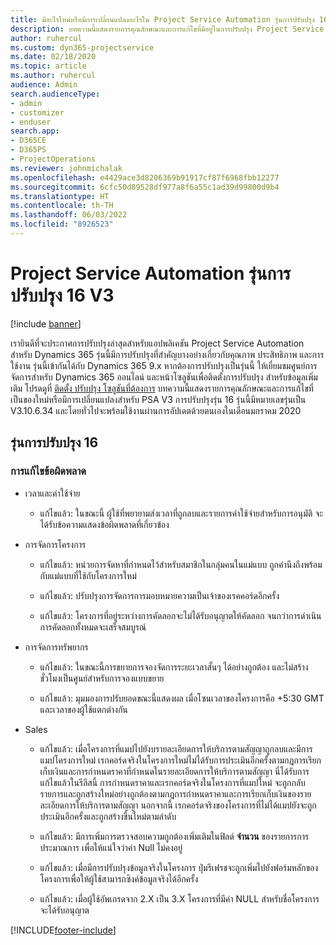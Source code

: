 ```yaml
---
title: มีอะไรใหม่หรือมีการเปลี่ยนแปลงอะไรใน Project Service Automation รุ่นการปรับปรุง 16 V3
description: บทความนี้แสดงรายการคุณลักษณะและการแก้ไขที่มีอยู่ในการปรับปรุง Project Service Automation รุ่น 16, V3
author: ruhercul
ms.custom: dyn365-projectservice
ms.date: 02/18/2020
ms.topic: article
ms.author: ruhercul
audience: Admin
search.audienceType:
- admin
- customizer
- enduser
search.app:
- D365CE
- D365PS
- ProjectOperations
ms.reviewer: johnmichalak
ms.openlocfilehash: e4429ace3d8206369b91917cf87f6968fbb12277
ms.sourcegitcommit: 6cfc50d89528df977a8f6a55c1ad39d99800d9b4
ms.translationtype: HT
ms.contentlocale: th-TH
ms.lasthandoff: 06/03/2022
ms.locfileid: "8926523"
---
```

# <a name="project-service-automation-update-release-16-v3"></a>Project Service Automation รุ่นการปรับปรุง 16 V3

[!include [banner](../includes/psa-now-project-operations.md)]

เรายินดีที่จะประกาศการปรับปรุงล่าสุดสำหรับแอปพลิเคชัน Project Service Automation สำหรับ Dynamics 365 รุ่นนี้มีการปรับปรุงที่สำคัญบางอย่างเกี่ยวกับคุณภาพ ประสิทธิภาพ และการใช้งาน  รุ่นนี้เข้ากันได้กับ Dynamics 365 9.x หากต้องการปรับปรุงเป็นรุ่นนี้ ให้เยี่ยมชมศูนย์การจัดการสำหรับ Dynamics 365 ออนไลน์ และหน้าโซลูชันเพื่อติดตั้งการปรับปรุง สำหรับข้อมูลเพิ่มเติม โปรดดูที่ [ติดตั้ง ปรับปรุง โซลูชันที่ต้องการ](/dynamics365/project-service/upgrade-psa-home-page)
บทความนี้แสดงรายการคุณลักษณะและการแก้ไขที่เป็นของใหม่หรือมีการเปลี่ยนแปลงสำหรับ PSA V3 การปรับปรุงรุ่น 16 รุ่นนี้มีหมายเลขรุ่นเป็น V3.10.6.34 และโดยทั่วไปจะพร้อมใช้งานผ่านการอัปเดตด้วยตนเองในเดือนมกราคม 2020


## <a name="update-release-16"></a>รุ่นการปรับปรุง 16

### <a name="bug-fixes"></a>การแก้ไขข้อผิดพลาด

-   เวลาและค่าใช้จ่าย

    -   แก้ไขแล้ว: ในขณะนี้ ผู้ใช้ที่พยายามส่งเวลาที่ถูกลบและรายการค่าใช้จ่ายสำหรับการอนุมัติ จะได้รับข้อความแสดงข้อผิดพลาดที่เกี่ยวข้อง

-   การจัดการโครงการ

    -   แก้ไขแล้ว: หน่วยการจัดหาที่กำหนดไว้สำหรับสมาชิกในกลุ่มคนในแม่แบบ ถูกคำนึงถึงพร้อมกับแม่แบบที่ใช้กับโครงการใหม่

    -   แก้ไขแล้ว: ปรับปรุงการจัดการการมอบหมายความเป็นเจ้าของเรคคอร์ดอีกครั้ง

    -   แก้ไขแล้ว: โครงการที่อยู่ระหว่างการคัดลอกจะไม่ได้รับอนุญาตให้คัดลอก จนกว่าการดำเนินการคัดลอกทั้งหมดจะเสร็จสมบูรณ์

-   การจัดการทรัพยากร

    -   แก้ไขแล้ว: ในขณะนี้การขยายการจองจัดการระยะเวลาสั้นๆ ได้อย่างถูกต้อง และไม่สร้างชั่วโมงเป็นศูนย์สำหรับการจองแบบขยาย

    -   แก้ไขแล้ว: มุมมองการปรับยอดขณะนี้แสดงผล เมื่อโซนเวลาของโครงการคือ +5:30 GMT และเวลาของผู้ใช้แตกต่างกัน

-   Sales

    -   แก้ไขแล้ว: เมื่อโครงการที่แมปไปยังบรายละเอียดการให้บริการตามสัญญาถูกลบและมีการแมปโครงการใหม่ เรกคอร์ดจริงในโครงการใหม่ไม่ได้รับการประเมินอีกครั้งตามกฎการเรียกเก็บเงินและการกำหนดราคาที่กำหนดในรายละเอียดการให้บริการตามสัญญา นี่ได้รับการแก้ไขแล้วในรีลีสนี้ การกำหนดราคาและเรกคอร์ดจริงในโครงการที่แมปใหม่ จะถูกกลับรายการและถูกสร้างใหม่อย่างถูกต้องตามกฎการกำหนดราคาและการเรียกเก็บเงินของรายละเอียดการให้บริการตามสัญญา นอกจากนี้ เรกคอร์ดจริงของโครงการที่ไม่ได้แมปยังจะถูกประเมินอีกครั้งและถูกสร้างขึ้นใหม่ตามลำดับ

    -   แก้ไขแล้ว: มีการเพิ่มการตรวจสอบความถูกต้องเพิ่มเติมในฟิลด์ **จำนวน** ของรายการการประมาณการ เพื่อให้แน่ใจว่าค่า Null ไม่คงอยู่

    -   แก้ไขแล้ว: เมื่อมีการปรับปรุงข้อมูลจริงในโครงการ ปุ่มรีเฟรชจะถูกเพิ่มไปยังฟอร์มหลักของโครงการเพื่อให้ผู้ใช้สามารถซิงค์ข้อมูลจริงได้อีกครั้ง

    -   แก้ไขแล้ว: เมื่อผู้ใช้อัพเกรดจาก 2.X เป็น 3.X โครงการที่มีค่า NULL สำหรับชื่อโครงการจะได้รับอนุญาต



[!INCLUDE[footer-include](../includes/footer-banner.md)]
